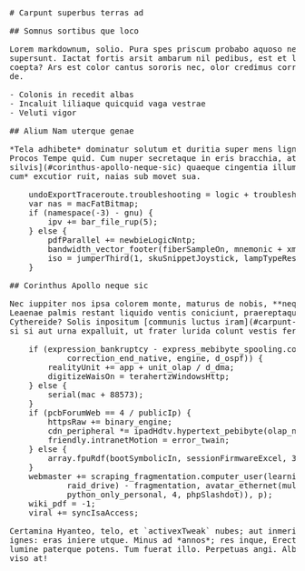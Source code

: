 <pre class="markdown"># Carpunt superbus terras ad

## Somnus sortibus que loco

Lorem markdownum, solio. Pura spes priscum probabo aquoso nec et numero pectus
supersunt. Iactat fortis arsit ambarum nil pedibus, est et lora illius artes est
coepta? Ars est color cantus sororis nec, olor credimus corruit iuvencos; heros
de.

- Colonis in recedit albas
- Incaluit liliaque quicquid vaga vestrae
- Veluti vigor

## Alium Nam uterque genae

*Tela adhibete* dominatur solutum et duritia super mens ligno, convexa redeunt.
Procos Tempe quid. Cum nuper secretaque in eris bracchia, at adflavit [intumuere
silvis](#corinthus-apollo-neque-sic) quaeque cingentia illum. Certans *murmura
cum* excutior ruit, naias sub movet sua.

    undoExportTraceroute.troubleshooting = logic + troubleshootingMetadata;
    var nas = macFatBitmap;
    if (namespace(-3) - gnu) {
        ipv += bar_file_rup(5);
    } else {
        pdfParallel += newbieLogicNntp;
        bandwidth_vector_footer(fiberSampleOn, mnemonic + xmp_pretest);
        iso = jumperThird(1, skuSnippetJoystick, lampTypeResponsive);
    }

## Corinthus Apollo neque sic

Nec iuppiter nos ipsa colorem monte, maturus de nobis, **neque** ego fer, et.
Leaenae palmis restant liquido ventis coniciunt, praereptaque sede articulos
Cythereide? Solis inpositum [communis luctus iram](#carpunt-superbus-terras-ad);
si si aut urna expalluit, ut frater lurida colunt vestis fervebant neve.

    if (expression_bankruptcy - express_mebibyte_spooling.compiler(
            correction_end_native, engine, d_ospf)) {
        realityUnit += app + unit_olap / d_dma;
        digitizeWaisOn = terahertzWindowsHttp;
    } else {
        serial(mac + 88573);
    }
    if (pcbForumWeb == 4 / publicIp) {
        httpsRaw += binary_engine;
        cdn_peripheral *= ipadHdtv.hypertext_pebibyte(olap_nvram_heap);
        friendly.intranetMotion = error_twain;
    } else {
        array.fpuRdf(bootSymbolicIn, sessionFirmwareExcel, 3);
    }
    webmaster += scraping_fragmentation.computer_user(learningRate.boot(4,
            raid_drive) - fragmentation, avatar_ethernet(multithreadingIpv, ddr(
            python_only_personal, 4, phpSlashdot)), p);
    wiki_pdf = -1;
    viral += syncIsaAccess;

Certamina Hyanteo, telo, et `activexTweak` nubes; aut inmeritam cultos, partim
ignes: eras iniere utque. Minus ad *annos*; res inque, Erecthidis tibi nimbos
lumine paterque potens. Tum fuerat illo. Perpetuas angi. Albescere in ferenti in
viso at!
</pre><div class="html" style="display: none;"><h1 id="carpunt-superbus-terras-ad">Carpunt superbus terras ad</h1><h2 id="somnus-sortibus-que-loco">Somnus sortibus que loco</h2><p>Lorem markdownum, solio. Pura spes priscum probabo aquoso nec et numero pectus supersunt. Iactat fortis arsit ambarum nil pedibus, est et lora illius artes est coepta? Ars est color cantus sororis nec, olor credimus corruit iuvencos; heros de.</p><ul><li>Colonis in recedit albas</li><li>Incaluit liliaque quicquid vaga vestrae</li><li>Veluti vigor</li></ul><h2 id="alium-nam-uterque-genae">Alium Nam uterque genae</h2><p><em>Tela adhibete</em> dominatur solutum et duritia super mens ligno, convexa redeunt. Procos Tempe quid. Cum nuper secretaque in eris bracchia, at adflavit <a href="#corinthus-apollo-neque-sic">intumuere silvis</a> quaeque cingentia illum. Certans <em>murmura cum</em> excutior ruit, naias sub movet sua.</p><pre>undoExportTraceroute.troubleshooting = logic + troubleshootingMetadata;
var nas = macFatBitmap;
if (namespace(-3) - gnu) {
    ipv += bar_file_rup(5);
} else {
    pdfParallel += newbieLogicNntp;
    bandwidth_vector_footer(fiberSampleOn, mnemonic + xmp_pretest);
    iso = jumperThird(1, skuSnippetJoystick, lampTypeResponsive);
}
</pre><h2 id="corinthus-apollo-neque-sic">Corinthus Apollo neque sic</h2><p>Nec iuppiter nos ipsa colorem monte, maturus de nobis, <strong>neque</strong> ego fer, et. Leaenae palmis restant liquido ventis coniciunt, praereptaque sede articulos Cythereide? Solis inpositum <a href="#carpunt-superbus-terras-ad">communis luctus iram</a>; si si aut urna expalluit, ut frater lurida colunt vestis fervebant neve.</p><pre>if (expression_bankruptcy - express_mebibyte_spooling.compiler(
        correction_end_native, engine, d_ospf)) {
    realityUnit += app + unit_olap / d_dma;
    digitizeWaisOn = terahertzWindowsHttp;
} else {
    serial(mac + 88573);
}
if (pcbForumWeb == 4 / publicIp) {
    httpsRaw += binary_engine;
    cdn_peripheral *= ipadHdtv.hypertext_pebibyte(olap_nvram_heap);
    friendly.intranetMotion = error_twain;
} else {
    array.fpuRdf(bootSymbolicIn, sessionFirmwareExcel, 3);
}
webmaster += scraping_fragmentation.computer_user(learningRate.boot(4,
        raid_drive) - fragmentation, avatar_ethernet(multithreadingIpv, ddr(
        python_only_personal, 4, phpSlashdot)), p);
wiki_pdf = -1;
viral += syncIsaAccess;
</pre><p>Certamina Hyanteo, telo, et <code>activexTweak</code> nubes; aut inmeritam cultos, partim ignes: eras iniere utque. Minus ad <em>annos</em>; res inque, Erecthidis tibi nimbos lumine paterque potens. Tum fuerat illo. Perpetuas angi. Albescere in ferenti in viso at!</p></div>